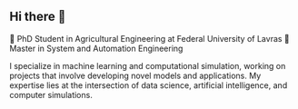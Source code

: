 ## Hi there 👋

🔭 PhD Student in Agricultural Engineering at Federal University of Lavras 
🔭 Master in System and Automation Engineering

I specialize in machine learning and computational simulation, working on projects that involve developing novel models and applications. My expertise lies at the intersection of data science, artificial intelligence, and computer simulations.



<!--
**fmborges2/fmborges2** is a ✨ _special_ ✨ repository because its `README.md` (this file) appears on your GitHub profile.

Here are some ideas to get you started:

- 🔭 I’m currently working on ...
- 🌱 I’m currently learning ...
- 👯 I’m looking to collaborate on ...
- 🤔 I’m looking for help with ...
- 💬 Ask me about ...
- 📫 How to reach me: ...
- 😄 Pronouns: ...
- ⚡ Fun fact: ...
-->
